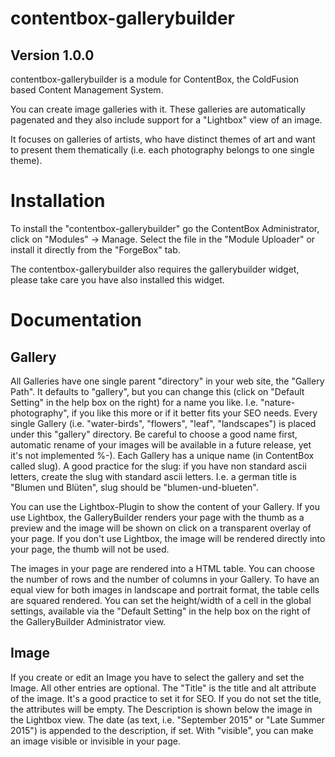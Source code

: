 # contentbox-gallerybuilder

## Version 1.0.0

contentbox-gallerybuilder is a module for ContentBox, the ColdFusion based Content Management System.

You can create image galleries with it. These galleries are automatically pagenated and they also include support for a "Lightbox" view of an image.

It focuses on galleries of artists, who have distinct themes of art and want to present them thematically (i.e. each photography belongs to one single theme).

# Installation

To install the "contentbox-gallerybuilder" go the ContentBox Administrator, click on "Modules" -> Manage. Select the file in the "Module Uploader" or install it directly from the "ForgeBox" tab.

The contentbox-gallerybuilder also requires the gallerybuilder widget, please take care you have also installed this widget.

# Documentation

## Gallery

All Galleries have one single parent "directory" in your web site, the "Gallery Path". It defaults to "gallery", but you can change this (click on "Default Setting" in the help box on the right) for a name you like. I.e. "nature-photography", if you like this more or if it better fits your SEO needs. Every single Gallery (i.e. "water-birds", "flowers", "leaf", "landscapes") is placed under this "gallery" directory. Be careful to choose a good name first, automatic rename of your images will be available in a future release, yet it's not implemented %-). Each Gallery has a unique name (in ContentBox called slug). A good practice for the slug: if you have non standard ascii letters, create the slug with standard ascii letters. I.e. a german title is "Blumen und Blüten", slug should be "blumen-und-blueten".

You can use the Lightbox-Plugin to show the content of your Gallery. If you use Lightbox, the GalleryBuilder renders your page with the thumb as a preview and the image will be shown on click on a transparent overlay of your page. If you don't use Lightbox, the image will be rendered directly into your page, the thumb will not be used.

The images in your page are rendered into a HTML table. You can choose the number of rows and the number of columns in your Gallery. To have an equal view for both images in landscape and portrait format, the table cells are squared rendered. You can set the height/width of a cell in the global settings, available via the "Default Setting" in the help box on the right of the GalleryBuilder Administrator view.

## Image

If you create or edit an Image you have to select the gallery and set the Image. All other entries are optional.
The "Title" is the title and alt attribute of the image. It's a good practice to set it for SEO. If you do not set the title, the attributes will be empty.
The Description is shown below the image in the Lightbox view.
The date (as text, i.e. "September 2015" or "Late Summer 2015") is appended to the description, if set.
With "visible", you can make an image visible or invisible in your page.

